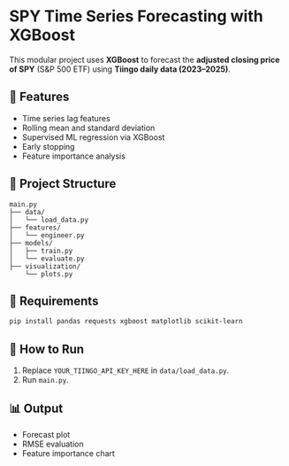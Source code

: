 # SPY Time Series Forecasting with XGBoost

This modular project uses **XGBoost** to forecast the **adjusted closing price of SPY** (S&P 500 ETF) using **Tiingo daily data (2023–2025)**.

## 🧠 Features
- Time series lag features
- Rolling mean and standard deviation
- Supervised ML regression via XGBoost
- Early stopping
- Feature importance analysis

## 📁 Project Structure
```
main.py
├── data/
│   └── load_data.py
├── features/
│   └── engineer.py
├── models/
│   ├── train.py
│   └── evaluate.py
├── visualization/
    └── plots.py
```

## 🔧 Requirements
```bash
pip install pandas requests xgboost matplotlib scikit-learn
```

## 🚀 How to Run
1. Replace `YOUR_TIINGO_API_KEY_HERE` in `data/load_data.py`.
2. Run `main.py`.

## 📊 Output
- Forecast plot
- RMSE evaluation
- Feature importance chart
